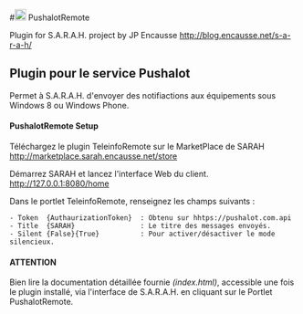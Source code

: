 #<img src="../master/images/pushalot.png" height="20" width="20"> PushalotRemote

Plugin for S.A.R.A.H. project by JP Encausse http://blog.encausse.net/s-a-r-a-h/




## Plugin pour le service Pushalot

Permet à S.A.R.A.H. d'envoyer des notifiactions aux équipements sous Windows 8 ou Windows Phone.


#### PushalotRemote Setup


Téléchargez le plugin TeleinfoRemote sur le MarketPlace de SARAH
http://marketplace.sarah.encausse.net/store

Démarrez SARAH et lancez l'interface Web du client. http://127.0.0.1:8080/home

Dans le portlet TeleinfoRemote, renseignez les champs suivants :
```
- Token  {AuthaurizationToken}	: Obtenu sur hhtps://pushalot.com.api
- Title  {SARAH}				: Le titre des messages envoyés.
- Silent {False}{True}			: Pour activer/désactiver le mode silencieux.
```
#### ATTENTION

Bien lire la documentation détaillée fournie *(index.html)*, accessible une fois le plugin installé, via l'interface de S.A.R.A.H. en cliquant sur le Portlet PushalotRemote.



